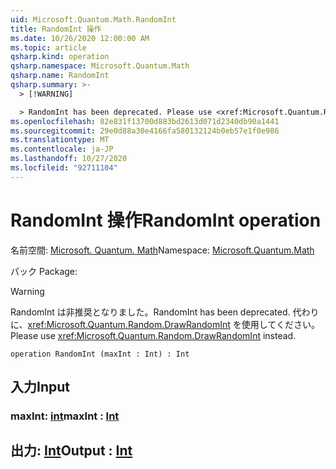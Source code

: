 ```yaml
---
uid: Microsoft.Quantum.Math.RandomInt
title: RandomInt 操作
ms.date: 10/26/2020 12:00:00 AM
ms.topic: article
qsharp.kind: operation
qsharp.namespace: Microsoft.Quantum.Math
qsharp.name: RandomInt
qsharp.summary: >-
  > [!WARNING]

  > RandomInt has been deprecated. Please use <xref:Microsoft.Quantum.Random.DrawRandomInt> instead.
ms.openlocfilehash: 82e831f13700d883bd2613d071d2340db90a1441
ms.sourcegitcommit: 29e0d88a30e4166fa580132124b0eb57e1f0e986
ms.translationtype: MT
ms.contentlocale: ja-JP
ms.lasthandoff: 10/27/2020
ms.locfileid: "92711104"
---
```

# <a name="randomint-operation"></a><span data-ttu-id="e71ad-102">RandomInt 操作</span><span class="sxs-lookup"><span data-stu-id="e71ad-102">RandomInt operation</span></span>

<span data-ttu-id="e71ad-103">名前空間: [Microsoft. Quantum. Math](xref:Microsoft.Quantum.Math)</span><span class="sxs-lookup"><span data-stu-id="e71ad-103">Namespace: [Microsoft.Quantum.Math](xref:Microsoft.Quantum.Math)</span></span>

<span data-ttu-id="e71ad-104">パック [](https://nuget.org/packages/)</span><span class="sxs-lookup"><span data-stu-id="e71ad-104">Package: [](https://nuget.org/packages/)</span></span>


> [!WARNING]
> <span data-ttu-id="e71ad-105">RandomInt は非推奨となりました。</span><span class="sxs-lookup"><span data-stu-id="e71ad-105">RandomInt has been deprecated.</span></span> <span data-ttu-id="e71ad-106">代わりに、<xref:Microsoft.Quantum.Random.DrawRandomInt> を使用してください。</span><span class="sxs-lookup"><span data-stu-id="e71ad-106">Please use <xref:Microsoft.Quantum.Random.DrawRandomInt> instead.</span></span>



```qsharp
operation RandomInt (maxInt : Int) : Int
```


## <a name="input"></a><span data-ttu-id="e71ad-107">入力</span><span class="sxs-lookup"><span data-stu-id="e71ad-107">Input</span></span>

### <a name="maxint--int"></a><span data-ttu-id="e71ad-108">maxInt: [int](xref:microsoft.quantum.lang-ref.int)</span><span class="sxs-lookup"><span data-stu-id="e71ad-108">maxInt : [Int](xref:microsoft.quantum.lang-ref.int)</span></span>





## <a name="output--int"></a><span data-ttu-id="e71ad-109">出力: [Int](xref:microsoft.quantum.lang-ref.int)</span><span class="sxs-lookup"><span data-stu-id="e71ad-109">Output : [Int](xref:microsoft.quantum.lang-ref.int)</span></span>

